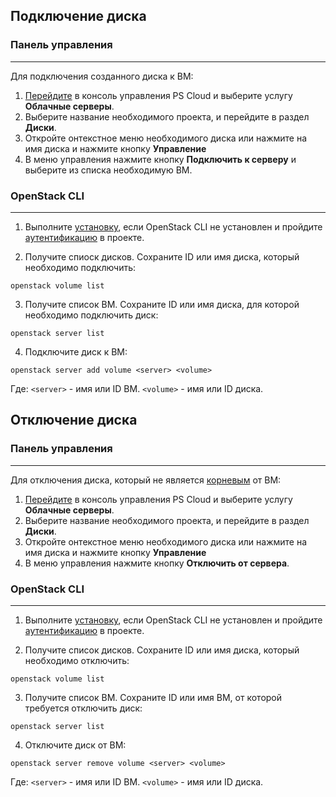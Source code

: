 ## Подключение диска

### Панель управления
---
Для подключения созданного диска к ВМ:

1. [Перейдите](https://console.ps.kz/) в консоль управления PS Cloud и выберите услугу **Облачные серверы**.
2. Выберите название необходимого проекта, и перейдите в раздел **Диски**.
3. Откройте онтекстное меню необходимого диска или нажмите на имя диска и нажмите кнопку **Управление**
4. В меню управления нажмите кнопку **Подключить к серверу** и выберите из списка необходимую ВМ. 

### OpenStack CLI
---
1. Выполните [установку](ps.kz), если OpenStack CLI не установлен и пройдите [аутентификацию](empty) в проекте.

2. Получите спиоск дисков. Сохраните ID или имя диска, который необходимо подключить: 

```shell
openstack volume list 
```

3. Получите список ВМ. Сохраните ID или имя диска, для которой необходимо подключить диск:

```
openstack server list
```

4. Подключите диск к ВМ:

```
openstack server add volume <server> <volume>
```

Где:
`<server>` - имя или ID ВМ.
`<volume>` - имя или ID диска.

## Отключение диска

### Панель управления
---
Для отключения диска, который не является [корневым](empty) от ВМ:

1. [Перейдите](https://console.ps.kz/) в консоль управления PS Cloud и выберите услугу **Облачные серверы**.
2. Выберите название необходимого проекта, и перейдите в раздел **Диски**.
3. Откройте онтекстное меню необходимого диска или нажмите на имя диска и нажмите кнопку **Управление**
4. В меню управления нажмите кнопку **Отключить от сервера**.

### OpenStack CLI
---
1. Выполните [установку](ps.kz), если OpenStack CLI не установлен и пройдите [аутентификацию](empty) в проекте.

2. Получите список дисков. Сохраните ID или имя диска, который необходимо отключить: 

```shell
openstack volume list 
```

3. Получите список ВМ. Сохраните ID или имя ВМ, от которой требуется отключить диск:

```
openstack server list
```

4. Отключите диск от ВМ:

```
openstack server remove volume <server> <volume>
```

Где:
`<server>` - имя или ID ВМ.
`<volume>` - имя или ID диска.
